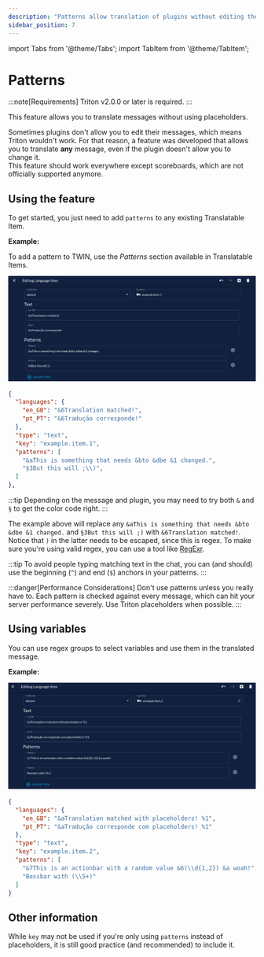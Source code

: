 ```yaml
---
description: "Patterns allow translation of plugins without editing the original text"
sidebar_position: 7
---
```

import Tabs from '@theme/Tabs';
import TabItem from '@theme/TabItem';

# Patterns

:::note[Requirements]
Triton v2.0.0 or later is required.
:::

This feature allows you to translate messages without using placeholders.

Sometimes plugins don't allow you to edit their messages, which means Triton wouldn't work.
For that reason, a feature was developed that allows you to translate **any** message, even if the plugin doesn't allow you to change it.  
This feature should work everywhere except scoreboards, which are not officially supported anymore.

## Using the feature

To get started, you just need to add `patterns` to any existing Translatable Item.

**Example:**

<Tabs groupId="translation-editor">
<TabItem value="twin" label="TWIN" default>

To add a pattern to TWIN, use the _Patterns_ section available in Translatable Items.

![TWIN example](./patterns-1.png)

</TabItem>
<TabItem value="json" label="JSON" default>

```json
{
  "languages": {
    "en_GB": "&6Translation matched!",
    "pt_PT": "&6Tradução corresponde!"
  },
  "type": "text",
  "key": "example.item.1",
  "patterns": [
    "&aThis is something that needs &bto &dbe &1 changed.",
    "§3But this will ;\\)",
  ]
},
```

</TabItem>
</Tabs>

:::tip
Depending on the message and plugin, you may need to try both `&` and `§` to get the color code right.
:::

The example above will replace any `&aThis is something that needs &bto &dbe &1 changed.` and `§3But this will ;)` with `&6Translation matched!`.  
Notice that `)` in the latter needs to be escaped, since this is regex.
To make sure you're using valid regex, you can use a tool like [RegExr](https://regexr.com).

:::tip
To avoid people typing matching text in the chat, you can (and should) use the beginning (`^`)
and end (`$`) anchors in your patterns.
:::

:::danger[Performance Considerations]
Don't use patterns unless you really have to. Each pattern is checked against every message,
which can hit your server performance severely. Use Triton placeholders when possible.
:::

## Using variables

You can use regex groups to select variables and use them in the translated message.

**Example:**

<Tabs groupId="translation-editor">
<TabItem value="twin" label="TWIN" default>

![TWIN example with variables](./patterns-2.png)

</TabItem>
<TabItem value="json" label="JSON" default>

```json
{
  "languages": {
    "en_GB": "&aTranslation matched with placeholders! %1",
    "pt_PT": "&aTradução corresponde com placeholders! %1"
  },
  "type": "text",
  "key": "example.item.2",
  "patterns": [
    "&7This is an actionbar with a random value &6(\\d{1,2}) &a woah!",
    "Bossbar with (\\S+)"
  ]
}
```

</TabItem>
</Tabs>

## Other information

While `key` may not be used if you're only using `patterns` instead of placeholders,
it is still good practice (and recommended) to include it.
